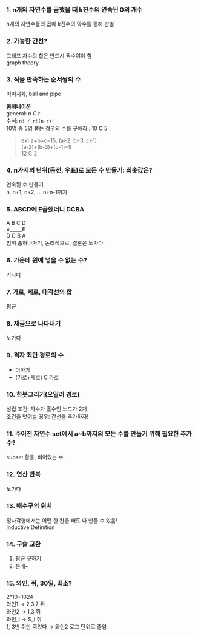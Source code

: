 ### 1. n개의 자연수를 곱했을 때 k진수의 연속된 0의 개수  
n개의 자연수들의 곱에 k진수의 약수를 통해 판별  

### 2. 가능한 간선?  
그래프 차수의 합은 반드시 짝수여야 함  
graph theory

### 3. 식을 만족하는 순서쌍의 수
이미지화, ball and pipe  

**콤비네이션**  
general: n C r  
수식: `n! / r!(n-r)!`  
10명 중 5명 뽑는 경우의 수를 구해라 : 10 C 5  
  
>ex) a+b+c=15, (a≥2, b≥3, c≥1)  
(a-2)+(b-3)+(c-1)=9  
12 C 2

### 4. n가지의 단위(동전, 우표)로 모든 수 만들기: 최솟값은?  
연속된 수 만들기  
n, n+1, n+2, ... n+n-1까지  

### 5. ABCD에 E곱했더니 DCBA  
A B C D  
×_____E  
D C B A  
범위 좁혀나가기, 논리적으로, 결론은 노가다  

### 6. 가운데 원에 넣을 수 없는 수?
가나다

### 7. 가로, 세로, 대각선의 합  
평균

### 8. 제곱으로 나타내기  
노가다

### 9. 격자 최단 경로의 수  
* 더하기  
* (가로+세로) C 가로  

### 10. 한붓그리기(오일러 경로)  
성립 조건: 차수가 홀수인 노드가 2개  
조건을 벗어날 경우: 간선을 추가하자!  

### 11. 주어진 자연수 set에서 a~b까지의 모든 수를 만들기 위해 필요한 추가 수?  
subset 활용, 비어있는 수  

### 12. 연산 반복  
노가다  

### 13. 배수구의 위치  
정사각형에서는 어떤 한 칸을 빼도 다 만들 수 있음!  
Inductive Definition  

### 14. 구슬 교환  
1. 평균 구하기
2. 분배~

### 15. 와인, 쥐, 30일, 최소?
2^10=1024  
와인1 → 2,3,7 쥐  
와인2 → 1,3 쥐  
와인_i → S_i 쥐  
1, 3번 쥐만 죽었다 → 와인2
로그 단위로 줄임  







